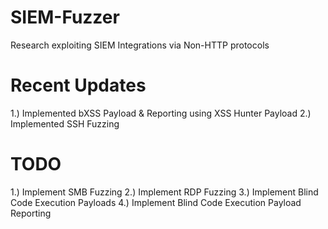 # SIEM-Fuzzer
Research exploiting SIEM Integrations via Non-HTTP protocols 

# Recent Updates
1.) Implemented bXSS Payload & Reporting using XSS Hunter Payload
2.) Implemented SSH Fuzzing

# TODO
1.) Implement SMB Fuzzing
2.) Implement RDP Fuzzing
3.) Implement Blind Code Execution Payloads
4.) Implement Blind Code Execution Payload Reporting

